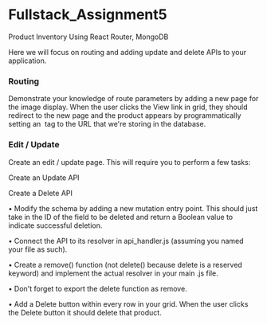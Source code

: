 # Fullstack_Assignment5
Product Inventory Using React Router, MongoDB

Here we will focus on routing and adding update and delete APIs to your application.

### Routing
Demonstrate your knowledge of route parameters by adding a new page for the image display. When the user clicks the View link in grid, they should redirect to the new page and the product appears by programmatically setting an <img> tag to the URL that we're storing in the database.

### Edit / Update
Create an edit / update page. This will require you to perform a few tasks:

Create an Update API

Create a Delete API

•	Modify the schema by adding a new mutation entry point. This should just take in the ID of the field to be deleted and return a Boolean value to indicate successful deletion.

•	Connect the API to its resolver in api_handler.js (assuming you named your file as such).

•	Create a remove() function (not delete() because delete is a reserved keyword) and implement the actual resolver in your main .js file.

•	Don't forget to export the delete function as remove.

•	Add a Delete button within every row in your grid. When the user clicks the Delete button it should delete that product.
